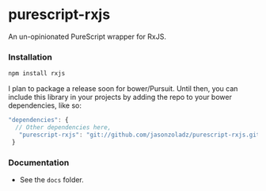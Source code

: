 # purescript-rxjs
An un-opinionated PureScript wrapper for RxJS.


### Installation

```bash
npm install rxjs
```

I plan to package a release soon for bower/Pursuit.  Until then, you can include this library in your projects by adding the repo to your bower dependencies, like so:

```javascript
"dependencies": {
  // Other dependencies here,
   "purescript-rxjs": "git://github.com/jasonzoladz/purescript-rxjs.git"
 }
```



### Documentation

- See the `docs` folder.

